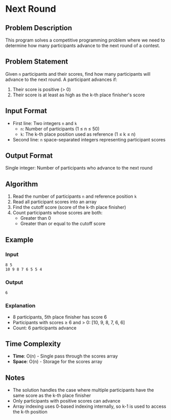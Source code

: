 # Next Round

## Problem Description

This program solves a competitive programming problem where we need to determine how many participants advance to the next round of a contest.

## Problem Statement

Given `n` participants and their scores, find how many participants will advance to the next round. A participant advances if:
1. Their score is positive (> 0)
2. Their score is at least as high as the k-th place finisher's score

## Input Format

- First line: Two integers `n` and `k`
  - `n`: Number of participants (1 ≤ n ≤ 50)
  - `k`: The k-th place position used as reference (1 ≤ k ≤ n)
- Second line: `n` space-separated integers representing participant scores

## Output Format

Single integer: Number of participants who advance to the next round

## Algorithm

1. Read the number of participants `n` and reference position `k`
2. Read all participant scores into an array
3. Find the cutoff score (score of the k-th place finisher)
4. Count participants whose scores are both:
   - Greater than 0
   - Greater than or equal to the cutoff score

## Example

### Input
```
8 5
10 9 8 7 6 5 5 4
```

### Output
```
6
```

### Explanation
- 8 participants, 5th place finisher has score 6
- Participants with scores ≥ 6 and > 0: [10, 9, 8, 7, 6, 6]
- Count: 6 participants advance

## Time Complexity
- **Time**: O(n) - Single pass through the scores array
- **Space**: O(n) - Storage for the scores array



## Notes

- The solution handles the case where multiple participants have the same score as the k-th place finisher
- Only participants with positive scores can advance
- Array indexing uses 0-based indexing internally, so k-1 is used to access the k-th position
